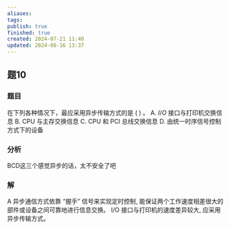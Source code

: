 ```yaml
---
aliases: 
tags: 
publish: true
finished: true
created: 2024-07-21 11:40
updated: 2024-08-16 13:37
---
```

## 题10
### 题目
在下列各种情况下，最应采用异步传输方式的是 ( ) 。
A. $I/O$ 接口与打印机交换信息 
B. CPU 与主存交换信息
C. CPU 和 PCI 总线交换信息 
D. 由统一时序信号控制方式下的设备
### 分析
BCD这三个感觉异步的话，太不安全了吧
### 解
A
异步通信方式依靠 “握手” 信号来实现定时控制, 能保证两个工作速度相差很大的部件或设备之间可靠地进行信息交换。
I/O 接口与打印机的速度差异较大, 应采用异步传输方式。